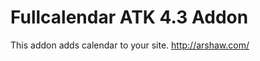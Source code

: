 Fullcalendar ATK 4.3 Addon
==========================

This addon adds calendar to your site.
http://arshaw.com/